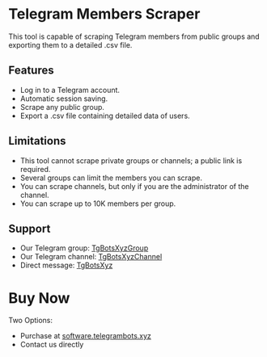 # Telegram Members Scraper

This tool is capable of scraping Telegram members from public groups and exporting them to a detailed .csv file.

## Features
- Log in to a Telegram account.
- Automatic session saving.
- Scrape any public group.
- Export a .csv file containing detailed data of users.

## Limitations
- This tool cannot scrape private groups or channels; a public link is required.
- Several groups can limit the members you can scrape.
- You can scrape channels, but only if you are the administrator of the channel.
- You can scrape up to 10K members per group.

## Support
- Our Telegram group: [TgBotsXyzGroup](https://t.me/TgBotsXyzGroup)
- Our Telegram channel: [TgBotsXyzChannel](https://t.me/TgBotsXyzChannel)
- Direct message: [TgBotsXyz](https://t.me/TgBotsXyz)

# Buy Now
Two Options:
- Purchase at [software.telegrambots.xyz](https://software.telegrambots.xyz)
- Contact us directly
